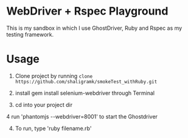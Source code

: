 WebDriver + Rspec Playground
==========
This is my sandbox in which I use GhostDriver, Ruby and Rspec as my testing framework.

Usage
====================
1. Clone project by running
	`clone https://github.com/shaligramk/smokeTest_withRuby.git`

2. install gem install selenium-webdriver through Terminal

3. cd into your project dir

4  run 'phantomjs --webdriver=8001' to start the Ghostdriver

4. To run, type 'ruby filename.rb'


